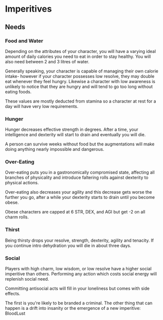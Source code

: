 # Imperitives

## Needs

### Food and Water

Depending on the attributes of your character, you will have a varying ideal amount of daily calories you need to eat in order to stay healthy. You will also need between 2 and 3 litres of water.

Generally speaking, your character is capable of managing their own calorie intake- however if your character possesses low resolve, they may double eat whenever they feel hungry. Likewise a character with low awareness is unlikely to notice that they are hungry and will tend to go too long without eating foods.

These values are mostly deducted from stamina so a character at rest for a day will have very low requirements.

### Hunger

Hunger decreases effective strength in degrees. After a time, your intelligence and dexterity will start to drain and eventually you will die.

A person can survive weeks without food but the augmentations will make doing anything nearly impossible and dangerous.

### Over-Eating

Over-eating puts you in a gastronomically compromised state, affecting all branches of physicality and introduce faltering rolls against dexterity to physical actions. 

Over-eating also decreases your agility and this decrease gets worse the further you go, after a while your dexterity starts to drain until you become obese.

Obese characters are capped at 6 STR, DEX, and AGI but get -2 on all charm rolls.

### Thirst

Being thirsty drops your resolve, strength, dexterity, agility and tenacity. If you continue intro dehydration you will die in about three days.

### Social

Players with high charm, low wisdom, or low resolve have a higher social imperitive than others. Performing any action which costs social energy will replenish social need.

Committing antisocial acts will fill in your loneliness but comes with side effects.

The first is you're likely to be branded a criminal. The other thing that can happen is a drift into insanity or the emergence of a new imperitive: BloodLust